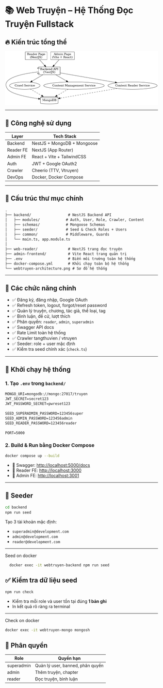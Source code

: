 
# 📚 Web Truyện – Hệ Thống Đọc Truyện Fullstack

## 🔥 Kiến trúc tổng thể

![WebTruyen Architecture](./webtruyen-architecture.png)

---

## 🧱 Công nghệ sử dụng

| Layer        | Tech Stack                              |
|--------------|------------------------------------------|
| Backend      | NestJS + MongoDB + Mongoose              |
| Reader FE    | NextJS (App Router)                      |
| Admin FE     | React + Vite + TailwindCSS               |
| Auth         | JWT + Google OAuth2                      |
| Crawler      | Cheerio (TTV, Vtruyen)                   |
| DevOps       | Docker, Docker Compose                   |

---

## 📁 Cấu trúc thư mục chính

```
.
├── backend/                 # NestJS Backend API
│   ├── modules/            # Auth, User, Role, Crawler, Content
│   ├── schemas/            # Mongoose Schemas
│   ├── seeder/             # Seed & Check Roles + Users
│   ├── common/             # Middleware, Guards
│   └── main.ts, app.module.ts
│
├── web-reader/              # NextJS trang đọc truyện
├── admin-frontend/          # Vite React trang quản trị
├── .env                     # Biến môi trường toàn hệ thống
├── docker-compose.yml       # Khởi chạy toàn bộ hệ thống
└── webtruyen-architecture.png # Sơ đồ hệ thống
```

---

## 🧪 Các chức năng chính

- ✅ Đăng ký, đăng nhập, Google OAuth
- ✅ Refresh token, logout, forgot/reset password
- ✅ Quản lý truyện, chương, tác giả, thể loại, tag
- ✅ Bình luận, đề cử, lượt thích
- ✅ Phân quyền: `reader`, `admin`, `superadmin`
- ✅ Swagger API docs
- ✅ Rate Limit toàn hệ thống
- ✅ Crawler tangthuvien / vtruyen
- ✅ Seeder: role + user mặc định
- ✅ Kiểm tra seed chính xác (`check.ts`)

---

## 🚀 Khởi chạy hệ thống

### 1. Tạo `.env` trong `backend/`

```env
MONGO_URI=mongodb://mongo:27017/truyen
JWT_SECRET=secret123
JWT_PASSWORD_SECRET=pwreset123

SEED_SUPERADMIN_PASSWORD=123456super
SEED_ADMIN_PASSWORD=123456admin
SEED_READER_PASSWORD=123456reader

PORT=5000
```

### 2. Build & Run bằng Docker Compose

```bash
docker compose up --build
```

- 🔗 Swagger: [http://localhost:5000/docs](http://localhost:5000/docs)
- 🔗 Reader FE: [http://localhost:3000](http://localhost:3000)
- 🔗 Admin FE: [http://localhost:3001](http://localhost:3001)

---

## 🧬 Seeder

```bash
cd backend
npm run seed
```

Tạo 3 tài khoản mặc định:
- `superadmin@development.com`
- `admin@development.com`
- `reader@development.com`

---

Seed on docker
```bash
  docker exec -it webtruyen-backend npm run seed
```


## ✅ Kiểm tra dữ liệu seed

```bash
npm run check
```

- Kiểm tra mỗi role và user tồn tại đúng **1 bản ghi**
- In kết quả rõ ràng ra terminal

---

Check on docker
```bash
docker exec -it webtruyen-mongo mongosh
```

## 📎 Phân quyền

| Role        | Quyền hạn                         |
|-------------|-----------------------------------|
| superadmin  | Quản lý user, banned, phân quyền |
| admin       | Thêm truyện, chapter              |
| reader      | Đọc truyện, bình luận             |
